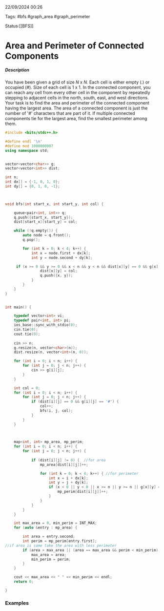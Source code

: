 22/09/2024 00:26

Tags: #bfs #graph_area #graph_perimeter 

Status:[[BFS]]

# Area and Perimeter of Connected Components

##### Description

You have been given a grid of size _N_ x _N._ Each cell is either empty (.) or occupied (#). Size of each cell is 1 x 1. In the connected component, you can reach any cell from every other cell in the component by repeatedly stepping to adjacent cells in the north, south, east, and west directions.   
Your task is to find the area and perimeter of the connected component having the largest area. The area of a connected component is just the number of '#' characters that are part of it. If multiple connected components tie for the largest area, find the smallest perimeter among them.

```cpp
#include <bits/stdc++.h>

#define endl '\n'
#define mod 1000000007
using namespace std;

  
vector<vector<char>> g;
vector<vector<int>> dist;

int n;
int dx[] = {-1, 0, 1, 0};
int dy[] = {0, 1, 0, -1};

  

void bfs(int start_x, int start_y, int col) {

    queue<pair<int, int>> q;
    q.push({start_x, start_y});
    dist[start_x][start_y] = col;

    while (!q.empty()) {
        auto node = q.front();
        q.pop();

        for (int k = 0; k < 4; k++) {
            int x = node.first + dx[k];
            int y = node.second + dy[k];

     if (x >= 0 && y >= 0 && x < n && y < n && dist[x][y] == 0 && g[x][y] == '#') {
                dist[x][y] = col;
                q.push({x, y});
            }
        }
    }
}
  

int main() {

    typedef vector<int> vi;
    typedef pair<int, int> pi;
    ios_base::sync_with_stdio(0);
    cin.tie(0);
    cout.tie(0);
  
    cin >> n;
    g.resize(n, vector<char>(n));
    dist.resize(n, vector<int>(n, 0));

    for (int i = 0; i < n; i++) {
        for (int j = 0; j < n; j++) {
            cin >> g[i][j];
        }
    }

    int col = 0;
    for (int i = 0; i < n; i++) {
        for (int j = 0; j < n; j++) {
            if (dist[i][j] == 0 && g[i][j] == '#') {
                col++;
                bfs(i, j, col);
            }
        }
    }

  

    map<int, int> mp_area, mp_perim;
    for (int i = 0; i < n; i++) {
        for (int j = 0; j < n; j++) {
        
            if (dist[i][j] != 0) {  //for area
                mp_area[dist[i][j]]++;

                for (int k = 0; k < 4; k++) { //for perimeter
                    int x = i + dx[k];
                    int y = j + dy[k];
                    if (x < 0 || y < 0 || x >= n || y >= n || g[x][y] == '.') {
                        mp_perim[dist[i][j]]++;
                    }
                }
            }
        }
    }

    int max_area = 0, min_perim = INT_MAX;
    for (auto &entry : mp_area) {

        int area = entry.second;
        int perim = mp_perim[entry.first];
//if area is same take the area with less perimeter
        if (area > max_area || (area == max_area && perim < min_perim)) { 
            max_area = area;
            min_perim = perim;
        }
    }

    cout << max_area << " " << min_perim << endl;
    return 0;

}
```


### Examples